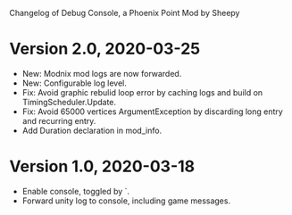 Changelog of Debug Console, a Phoenix Point Mod by Sheepy

# Version 2.0, 2020-03-25

* New: Modnix mod logs are now forwarded.
* New: Configurable log level.
* Fix: Avoid graphic rebulid loop error by caching logs and build on TimingScheduler.Update.
* Fix: Avoid 65000 vertices ArgumentException by discarding long entry and recurring entry.
* Add Duration declaration in mod_info.

# Version 1.0, 2020-03-18

* Enable console, toggled by `.
* Forward unity log to console, including game messages.
